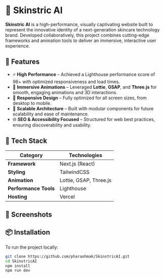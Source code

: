 # 💎 Skinstric AI

**Skinstric AI** is a high-performance, visually captivating website built to represent the innovative identity of a next-generation skincare technology brand. Developed collaboratively, this project combines cutting-edge frameworks and animation tools to deliver an immersive, interactive user experience.

## 🚀 Features

- ⚡ **High Performance** – Achieved a Lighthouse performance score of 96+ with optimized responsiveness and load times.
- 🎨 **Immersive Animations** – Leveraged **Lottie**, **GSAP**, and **Three.js** for smooth, engaging animations and 3D interactions.
- 📱 **Responsive Design** – Fully optimized for all screen sizes, from desktop to mobile.
- 🧩 **Scalable Architecture** – Built with modular components for future scalability and ease of maintenance.
- 🌐 **SEO & Accessibility Focused** – Structured for web best practices, ensuring discoverability and usability.

## 🧰 Tech Stack

| Category            | Technologies                   |
|---------------------|--------------------------------|
| **Framework**        | Next.js (React)                |
| **Styling**          | TailwindCSS                    |
| **Animation**        | Lottie, GSAP, Three.js         |
| **Performance Tools**| Lighthouse                     |
| **Hosting**          | Vercel                         |

## 📸 Screenshots

<!-- Optional: Add visual examples here -->
<!-- ![Screenshot 1](./screenshots/skinstric-home.png) -->

## 📦 Installation

To run the project locally:

```bash
git clone https://github.com/pharaohmak/SkinstricAI.git
cd SkinstricAI
npm install
npm run dev
